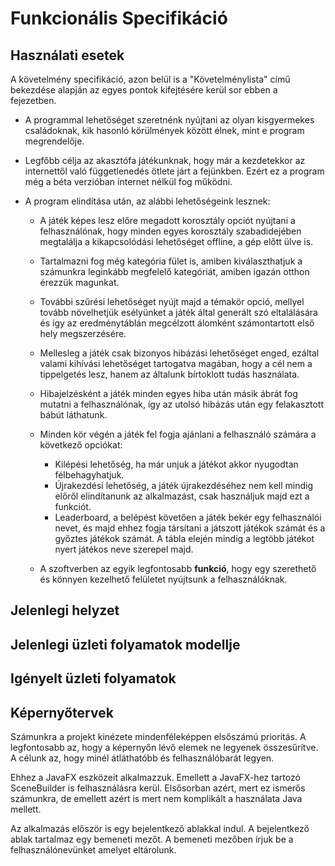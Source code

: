 # Funkcionális Specifikáció
## Használati esetek
A követelmény specifikáció, azon belül is a "Követelménylista" című bekezdése alapján az egyes pontok kifejtésére kerül sor ebben a fejezetben.
* A programmal lehetőséget szeretnénk nyújtani az olyan kisgyermekes családoknak, kik hasonló körülmények között élnek, mint e program megrendelője.
* Legfőbb célja az akasztófa játékunknak, hogy már a kezdetekkor az internettől való függetlenedés ötlete járt a fejünkben. Ezért ez a program még a béta verzióban internet nélkül fog működni.
* A program elindítása után, az alábbi lehetőségeink lesznek:

    * A játék képes lesz előre megadott korosztály opciót nyújtani a felhasználónak, hogy minden egyes korosztály szabadidejében megtalálja a kikapcsolódási lehetőséget offline, a gép előtt ülve is.
    * Tartalmazni fog még kategória fület is, amiben kiválaszthatjuk a számunkra leginkább megfelelő kategóriát, amiben igazán otthon érezzük magunkat.
    * További szűrési lehetőséget nyújt majd a témakör opció, mellyel tovább növelhetjük esélyünket a játék által generált szó eltalálására és így az eredménytáblán megcélzott álomként számontartott első hely megszerzésére.
    * Mellesleg a játék csak bizonyos hibázási lehetőséget enged, ezáltal valami kihívási lehetőséget tartogatva magában, hogy a cél nem a tippelgetés lesz, hanem az általunk bírtoklott tudás használata.
    *  Hibajelzésként a játék minden egyes hiba után másik ábrát fog mutatni a felhasználónak, így az utolsó hibázás után egy felakasztott bábút láthatunk.
    
    * Minden kör végén a játék fel fogja ajánlani a felhasználó számára a következő opciókat:
        * Kilépési lehetőség, ha már unjuk a játékot akkor nyugodtan félbehagyhatjuk.
        * Újrakezdési lehetőség, a játék újrakezdéséhez nem kell mindig előről elindítanunk az alkalmazást, csak használjuk majd ezt a funkciót.
        * Leaderboard, a belépést követően a játék bekér egy felhasználói nevet, és majd ehhez fogja társítani a játszott játékok számát és a győztes játékok számát. A tábla elején mindig a legtöbb játékot nyert játékos neve szerepel majd.
     * A szoftverben az egyik legfontosabb **funkció**, hogy egy szerethető és könnyen kezelhető felületet nyújtsunk a felhasználóknak.
        
## Jelenlegi helyzet
## Jelenlegi üzleti folyamatok modellje
## Igényelt üzleti folyamatok
## Képernyőtervek

Számunkra a projekt kinézete mindenféleképpen elsőszámú prioritás.
A legfontosabb az, hogy a képernyőn lévő elemek ne legyenek összesűrítve.
A célunk az, hogy minél átláthatóbb és felhasználóbarát legyen.

Ehhez a JavaFX eszközeit alkalmazzuk. Emellett a JavaFX-hez tartozó SceneBuilder is felhasználásra kerül.
Elsősorban azért, mert ez ismerős számunkra, de emellett azért is mert nem komplikált a használata Java mellett.

Az alkalmazás először is egy bejelentkező ablakkal indul. A bejelentkező ablak tartalmaz egy bemeneti mezőt.
A bemeneti mezőben írjuk be a felhasználónevünket amelyet eltárolunk.
